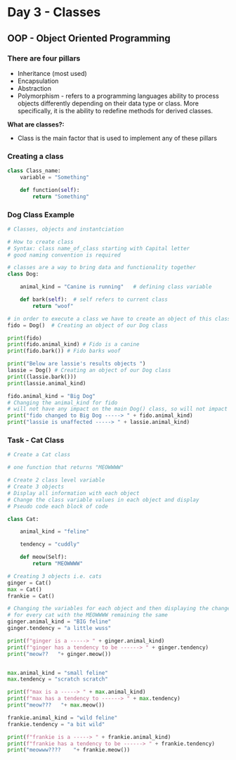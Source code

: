 # Day 3 - Classes
## OOP - Object Oriented Programming
### There are four pillars
- Inheritance (most used)
- Encapsulation
- Abstraction
- Polymorphism - refers to a programming
languages ability to process objects 
differently depending on their data
type or class. More specifically,
it is the ability to redefine methods 
for derived classes.

**What are classes?:**
- Class is the main factor that is 
used to implement any of these 
pillars

### Creating a class
```python
class Class_name:
    variable = "Something"

    def function(self):
        return "Something"
```

### Dog Class Example
```python
# Classes, objects and instantciation

# How to create class
# Syntax: class name_of_class starting with Capital letter
# good naming convention is required

# classes are a way to bring data and functionality together
class Dog:

    animal_kind = "Canine is running"   # defining class variable

    def bark(self):  # self refers to current class
        return "woof"

# in order to execute a class we have to create an object of this class
fido = Dog()  # Creating an object of our Dog class

print(fido)
print(fido.animal_kind) # Fido is a canine
print(fido.bark()) # Fido barks woof

print("Below are lassie's results objects ")
lassie = Dog() # Creating an object of our Dog class
print((lassie.bark()))
print(lassie.animal_kind)

fido.animal_kind = "Big Dog"
# Changing the animal_kind for fido
# will not have any impact on the main Dog() class, so will not impact lassie
print("fido changed to Big Dog -----> " + fido.animal_kind)
print("lassie is unaffected -----> " + lassie.animal_kind)

```

### Task - Cat Class
```python
# Create a Cat class

# one function that returns "MEOWWWW"

# Create 2 class level variable
# Create 3 objects
# Display all information with each object
# Change the class variable values in each object and display
# Pseudo code each block of code

class Cat:

    animal_kind = "feline"

    tendency = "cuddly"

    def meow(Self):
        return "MEOWWWW"

# Creating 3 objects i.e. cats
ginger = Cat()
max = Cat()
frankie = Cat()

# Changing the variables for each object and then displaying the changes
# for every cat with the MEOWWWW remaining the same
ginger.animal_kind = "BIG feline"
ginger.tendency = "a little wuss"

print(f"ginger is a -----> " + ginger.animal_kind)
print(f"ginger has a tendency to be ------> " + ginger.tendency)
print("meow??   "+ ginger.meow())


max.animal_kind = "small feline"
max.tendency = "scratch scratch"

print(f"max is a -----> " + max.animal_kind)
print(f"max has a tendency to ------> " + max.tendency)
print("meow???   "+ max.meow())

frankie.animal_kind = "wild feline"
frankie.tendency = "a bit wild"

print(f"frankie is a -----> " + frankie.animal_kind)
print(f"frankie has a tendency to be ------> " + frankie.tendency)
print("meowww????    "+ frankie.meow())

```